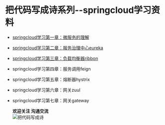 # 把代码写成诗系列--springcloud学习资料
  
 - [springcloud学习第一章：微服务的理解 ](https://www.jianshu.com/p/9611a30651d0)  
 - [springcloud学习第二章：服务治理中心eureka ]( https://www.jianshu.com/p/4270559df18e)  
 - [springcloud学习第三章：负载均衡器ribbon]( https://www.jianshu.com/p/a7b028feb12b)  
 - springcloud学习第四章：服务调用feign  
 - springcloud学习第五章：熔断器hystrix  
 - springcloud学习第六章：网关zuul  
 - springcloud学习第七章：网关gateway  
 
   
	**欢迎关注 沟通交流**  
![把代码写成诗](http://tongxingzhetest-1252097407.cossh.myqcloud.com/qrcode_for_gh_33cfe18bd0cb_258.jpg) 
